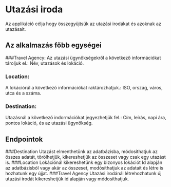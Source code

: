 # Utazási iroda

Az applikáció célja hogy összegyüjtsük az utazási irodákat és azoknak az utazásait.

## Az alkalmazás főbb egységei
###Travel Agency:
Az utazási ügynőkségekről a következő információkat tároljuk el.: Név, utazások és lokáció.
### Location:
A lokációrúl a következő információkat raktározhatjuk.: ISO, ország, város, utca és a száma.
### Destination:
Utazásnál a következő indormációkat jegyezhetjük fel.: Cím, leírás, napi ára, pontos lokáció, és az utazási ügynökség.

## Endpointok
###Destination
Utazást elmenthetünk az adatbázisba, módosíthatjuk az összes adatát, törölhetjük, kikereshetjük az összeset vagy csak egy utazást is.
###Location
Lokációnál kikereshetünk egy bizonyos lokációt Id alapján az adatbázisból vagy akár az összeset, modósíthatjuk az adatait és létre is hozhatunk egy újjat.
###Travel Agency
Utazási irodánál létrehozhatunk új utazási irodát kikereshetjük id alapján vagy módosíthatjuk.
